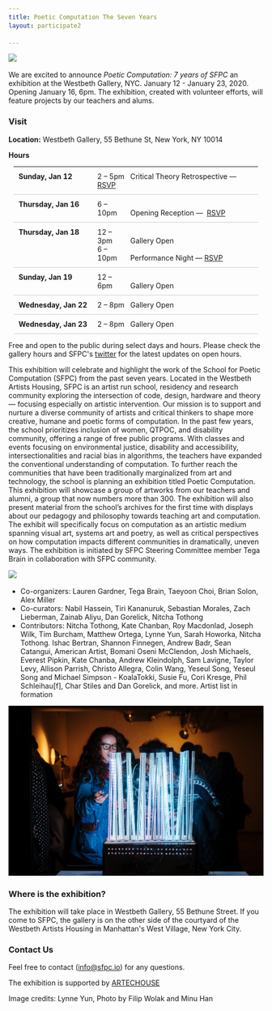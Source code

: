 ```yaml
---
title: Poetic Computation The Seven Years 
layout: participate2

---
```


![](/static/img/sevenyears/2020_SFPC_seven_years_poster_lynne_yun.jpg)

We are excited to announce *Poetic Computation: 7 years of SFPC* an exhibition at the Westbeth Gallery, NYC. January 12 - January 23, 2020. Opening January 16, 6pm. The exhibition, created with volunteer efforts, will feature projects by our teachers and alums.  

### Visit

**Location:** Westbeth Gallery, 55 Bethune St, New York, NY 10014

**Hours**

<style>
    .calendar {
        width: 100%;
        margin: 10px;
    }

    .calendar tr {
        border-bottom: 1px solid #CCC;
        vertical-align: top;
    }

    .calendar td {
        padding: 10px;
    }

    .calendar ul {
        padding: 0;
        margin: 0;
        list-style-type: none;
    }

    .calendar .date {
        font-weight: bold;
    }

    .calendar .time {
        width: 20%;
        min-width:;
        display: inline-block;
    }
</style>

<table class="calendar">
    <tr>
        <td class="date">
            Sunday, Jan 12
        </td>
        <td>
            <ul>
                <li>
                    <span class="time">2 – 5pm</span>
                    Critical Theory Retrospective —
                    <a href="https://www.eventbrite.com/e/sfpc-critical-theory-retrospective-tickets-87642734779">
                        RSVP
                    </a>
                </li>
            </ul>
        </td>
    </tr>
    <tr>
        <td class="date">
            Thursday, Jan 16
        </td>
        <td>
            <ul>
                <li>
                    <span class="time">6 – 10pm</span>
                    Opening Reception — 
                    <a href="https://www.eventbrite.com/e/poetic-computation-the-first-seven-years-opening-tickets-87324900127">RSVP</a>
                </li>
            </ul>
        </td>
    </tr>
    <tr>
        <td class="date">
            Thursday, Jan 18
        </td>
        <td>
            <ul>
                <li><span class="time">12 – 3pm</span> Gallery Open</li>
                <li>
                    <span class="time">6 – 10pm</span>
                    Performance Night —
                    <a href="https://www.eventbrite.com/e/sfpc-performance-night-tickets-88842413049">RSVP</a>
                </li>
            </ul>
        </td>
    </tr>
    <tr>
        <td class="date">
            Sunday, Jan 19
        </td>
        <td>
            <ul>
                <li><span class="time">12 – 6pm</span> Gallery Open</li>
            </ul>
        </td>
    </tr>
    <tr>
        <td class="date">
            Wednesday, Jan 22
        </td>
        <td>
            <ul>
                <li><span class="time">2 – 8pm</span> Gallery Open</li>
            </ul>
        </td>
    </tr>
    <tr>
        <td class="date">
            Wednesday, Jan 23
        </td>
        <td>
            <ul>
                <li><span class="time">2 – 8pm</span> Gallery Open</li>
            </ul>
        </td>
    </tr>
</table>

Free and open to the public during select days and hours. Please check the gallery hours and SFPC's [twitter](https://twitter.com/sfpc) for the latest updates on open hours. 

This exhibition will celebrate and highlight the work of the School for Poetic Computation (SFPC) from the past seven years. Located in the Westbeth Artists Housing, SFPC is an artist run school, residency and research community exploring the intersection of code, design, hardware and theory — focusing especially on artistic intervention. Our mission is to support and nurture a diverse community of artists and critical thinkers to shape more creative, humane and poetic forms of computation. In the past few years, the school prioritizes inclusion of women, QTPOC, and disability community, offering a range of free public programs. With classes and events focusing on environmental justice, disability and accessibility, intersectionalities and racial bias in algorithms, the teachers have expanded the conventional understanding of computation. To further reach the communities that have been traditionally marginalized from art and technology, the school is planning an exhibition titled Poetic Computation. This exhibition will showcase a group of artworks from our teachers and alumni, a group that now numbers more than 300. The exhibition will also present material from the school’s archives for the first time with displays about our pedagogy and philosophy towards teaching art and computation. The exhibit will specifically focus on computation as an artistic medium spanning visual art, systems art and poetry, as well as critical perspectives on how computation impacts different communities in dramatically, uneven ways. The exhibition is initiated by SFPC Steering Committee member Tega Brain in collaboration with SFPC community. 


![](/static/img/sevenyears/exhibition_filip.png)

- Co-organizers: Lauren Gardner, Tega Brain, Taeyoon Choi, Brian Solon, Alex Miller
- Co-curators: Nabil Hassein, Tiri Kananuruk, Sebastian Morales, Zach Lieberman, 
Zainab Aliyu,  Dan Gorelick, Nitcha Tothong  
- Contributors: Nitcha Tothong, Kate Chanban, Roy Macdonlad, Joseph Wilk, Tim Burcham, Matthew Ortega, Lynne Yun, Sarah Howorka, Nitcha Tothong. Ishac Bertran, Shannon Finnegen, Andrew Badr, Sean Catangui, American Artist, Bomani Oseni McClendon, Josh Michaels, Everest Pipkin, Kate Chanba, Andrew Kleindolph, Sam Lavigne, Taylor Levy, Allison Parrish, Christo Allegra, Colin Wang, Yeseul Song, Yeseul Song and Michael Simpson - KoalaTokki, Susie Fu, Cori Kresge, Phil  Schleihau[f], Char Stiles and Dan Gorelick, and more. Artist list in formation 

![](/static/img/sevenyears/hmu_SfPC_Fall2018-Showcase-115.jpg)
### Where is the exhibition?

The exhibition will take place in Westbeth Gallery, 55 Bethune Street. If you come to SFPC, the gallery is on the other side of the courtyard of the Westbeth Artists Housing in Manhattan's West Village, New York City.

### Contact Us

Feel free to contact (info@sfpc.io) for any questions.

The exhibition is supported by [ARTECHOUSE](https://www.artechouse.com/)

Image credits: Lynne Yun, Photo by Filip Wolak and Minu Han
 
 
